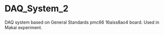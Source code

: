 # DAQ_System_2
DAQ system based on General Standards pmc66 16aiss8ao4 board. Used in Makai experiment.
